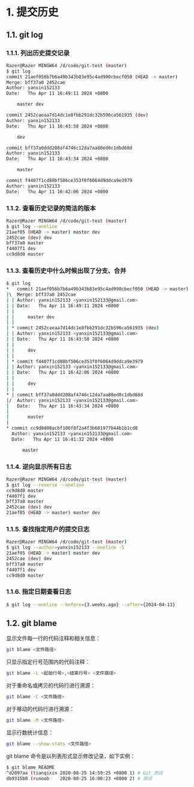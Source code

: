 # 1. 提交历史
## 1.1. git log
### 1.1.1. 列出历史提交记录
```bash
Razer@Razer MINGW64 /d/code/git-test (master)
$ git log
commit 21aef056b7b6a49b343b83e95c4ad990cbecf050 (HEAD -> master)
Merge: bff37a0 2452cae
Author: yanxin152133
Date:   Thu Apr 11 16:49:11 2024 +0800

    master dev

commit 2452caeaa7d14dc1e8fbb291dc32b596ca561935 (dev)
Author: yanxin152133
Date:   Thu Apr 11 16:43:58 2024 +0800

    dev

commit bff37a0ddd208af4746c12da7aa80ed0c1dbd68d
Author: yanxin152133
Date:   Thu Apr 11 16:43:34 2024 +0800

    master

commit f4407f1cd80bf506ce353f0f6064d9ddca9e3979
Author: yanxin152133
Date:   Thu Apr 11 16:42:06 2024 +0800

```

### 1.1.2. 查看历史记录的简洁的版本
```bash
Razer@Razer MINGW64 /d/code/git-test (master)
$ git log --oneline
21aef05 (HEAD -> master) master dev
2452cae (dev) dev
bff37a0 master
f4407f1 dev
cc9d8d0 master
```

### 1.1.3. 查看历史中什么时候出现了分支、合并
```bash
$ git log 
*   commit 21aef056b7b6a49b343b83e95c4ad990cbecf050 (HEAD -> master)
|\  Merge: bff37a0 2452cae
| | Author: yanxin152133 <yanxin152133@gmail.com>
| | Date:   Thu Apr 11 16:49:11 2024 +0800
| |
| |     master dev
| |
| * commit 2452caeaa7d14dc1e8fbb291dc32b596ca561935 (dev)
| | Author: yanxin152133 <yanxin152133@gmail.com>
| | Date:   Thu Apr 11 16:43:58 2024 +0800
| |
| |     dev
| |
| * commit f4407f1cd80bf506ce353f0f6064d9ddca9e3979
| | Author: yanxin152133 <yanxin152133@gmail.com>
| | Date:   Thu Apr 11 16:42:06 2024 +0800
| |
| |     dev
| |
* | commit bff37a0ddd208af4746c12da7aa80ed0c1dbd68d
|/  Author: yanxin152133 <yanxin152133@gmail.com>
|   Date:   Thu Apr 11 16:43:34 2024 +0800
|
|       master
|
* commit cc9d8d08acbf106f8f2a4f3b681977b44b1b1cd8
  Author: yanxin152133 <yanxin152133@gmail.com>
  Date:   Thu Apr 11 16:41:32 2024 +0800

      master
```

### 1.1.4. 逆向显示所有日志
```bash
Razer@Razer MINGW64 /d/code/git-test (master)
$ git log --reverse --oneline
cc9d8d0 master
f4407f1 dev
bff37a0 master
2452cae (dev) dev
21aef05 (HEAD -> master) master dev
```

### 1.1.5. 查找指定用户的提交日志
```bash
Razer@Razer MINGW64 /d/code/git-test (master)
$ git log --author=yanxin152133 --oneline -5
21aef05 (HEAD -> master) master dev
2452cae (dev) dev
bff37a0 master
f4407f1 dev
cc9d8d0 master
```

### 1.1.6. 指定日期查看日志
```bash
$ git log --oneline --before={3.weeks.ago} --after={2024-04-13}
```

## 1.2. git blame
显示文件每一行的代码注释和相关信息：
```bash
git blame <文件路径>
```

只显示指定行号范围内的代码注释：
```bash
git blame -L <起始行号>,<结束行号> <文件路径>
```

对于重命名或拷贝的代码行进行溯源：
```bash
git blame -C <文件路径>
```

对于移动的代码行进行溯源：
```bash
git blame -M <文件路径>
```

显示行数统计信息：
```bash
git blame --show-stats <文件路径>
```

git blame 命令是以列表形式显示修改记录，如下实例：
```bash
$ git blame README 
^d2097aa (tianqixin 2020-08-25 14:59:25 +0800 1) # Git 测试
db9315b0 (runoob    2020-08-25 16:00:23 +0800 2) # 测试 
```